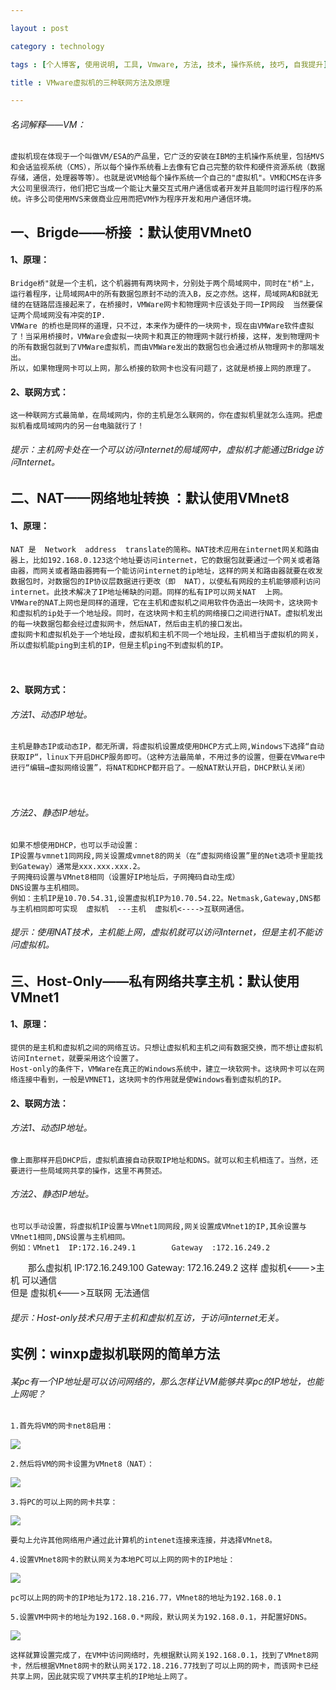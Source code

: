 ```yaml
---

layout : post

category : technology

tags : [个人博客, 使用说明, 工具, Vmware, 方法, 技术, 操作系统, 技巧, 自我提升]

title : VMware虚拟机的三种联网方法及原理

---
```



###### 名词解释——VM：
	虚拟机现在体现于一个叫做VM/ESA的产品里，它广泛的安装在IBM的主机操作系统里，包括MVS和会话监视系统（CMS），所以每个操作系统看上去像有它自己完整的软件和硬件资源系统（数据存储，通信，处理器等等）。也就是说VM给每个操作系统一个自己的"虚拟机"。VM和CMS在许多大公司里很流行，他们把它当成一个能让大量交互式用户通信或者开发并且能同时运行程序的系统。许多公司使用MVS来做商业应用而把VM作为程序开发和用户通信环境。

## 一、Brigde——桥接  ：默认使用VMnet0

#### 1、原理：

	Bridge桥"就是一个主机，这个机器拥有两块网卡，分别处于两个局域网中，同时在"桥"上，运行着程序，让局域网A中的所有数据包原封不动的流入B，反之亦然。这样，局域网A和B就无缝的在链路层连接起来了，在桥接时，VMWare网卡和物理网卡应该处于同一IP网段  当然要保证两个局域网没有冲突的IP.
	VMWare 的桥也是同样的道理，只不过，本来作为硬件的一块网卡，现在由VMWare软件虚拟了！当采用桥接时，VMWare会虚拟一块网卡和真正的物理网卡就行桥接，这样，发到物理网卡的所有数据包就到了VMWare虚拟机，而由VMWare发出的数据包也会通过桥从物理网卡的那端发出。
	所以，如果物理网卡可以上网，那么桥接的软网卡也没有问题了，这就是桥接上网的原理了。  　　

#### 2、联网方式：

	这一种联网方式最简单，在局域网内，你的主机是怎么联网的，你在虚拟机里就怎么连网。把虚拟机看成局域网内的另一台电脑就行了！
	
###### 提示：主机网卡处在一个可以访问Internet的局域网中，虚拟机才能通过Bridge访问Internet。


## 二、NAT——网络地址转换  ：默认使用VMnet8

#### 1、原理：

	NAT 是  Network  address  translate的简称。NAT技术应用在internet网关和路由器上，比如192.168.0.123这个地址要访问internet，它的数据包就要通过一个网关或者路由器，而网关或者路由器拥有一个能访问internet的ip地址，这样的网关和路由器就要在收发数据包时，对数据包的IP协议层数据进行更改（即  NAT），以使私有网段的主机能够顺利访问internet。此技术解决了IP地址稀缺的问题。同样的私有IP可以网关NAT  上网。
	VMWare的NAT上网也是同样的道理，它在主机和虚拟机之间用软件伪造出一块网卡，这块网卡和虚拟机的ip处于一个地址段。同时，在这块网卡和主机的网络接口之间进行NAT。虚拟机发出的每一块数据包都会经过虚拟网卡，然后NAT，然后由主机的接口发出。
	虚拟网卡和虚拟机处于一个地址段，虚拟机和主机不同一个地址段，主机相当于虚拟机的网关，所以虚拟机能ping到主机的IP，但是主机ping不到虚拟机的IP。
　　　　
#### 2、联网方式：

###### 方法1、动态IP地址。

	主机是静态IP或动态IP，都无所谓，将虚拟机设置成使用DHCP方式上网,Windows下选择“自动获取IP“，linux下开启DHCP服务即可。（这种方法最简单，不用过多的设置，但要在VMware中进行“编辑→虚拟网络设置”，将NAT和DHCP都开启了。一般NAT默认开启，DHCP默认关闭）
　　
###### 方法2、静态IP地址。

	如果不想使用DHCP，也可以手动设置：	
	IP设置与vmnet1同网段,网关设置成vmnet8的网关（在“虚拟网络设置”里的Net选项卡里能找到Gateway）通常是xxx.xxx.xxx.2。
	子网掩码设置与VMnet8相同（设置好IP地址后，子网掩码自动生成）
	DNS设置与主机相同。
	例如：主机IP是10.70.54.31,设置虚拟机IP为10.70.54.22。Netmask,Gateway,DNS都与主机相同即可实现  虚拟机  ---主机  虚拟机<---->互联网通信。

###### 提示：使用NAT技术，主机能上网，虚拟机就可以访问Internet，但是主机不能访问虚拟机。


## 三、Host-Only——私有网络共享主机：默认使用VMnet1

#### 1、原理：

	提供的是主机和虚拟机之间的网络互访。只想让虚拟机和主机之间有数据交换，而不想让虚拟机访问Internet，就要采用这个设置了。
	Host-only的条件下，VMWare在真正的Windows系统中，建立一块软网卡。这块网卡可以在网络连接中看到，一般是VMNET1，这块网卡的作用就是使Windows看到虚拟机的IP。

#### 2、联网方法：

###### 方法1、动态IP地址。
	像上面那样开启DHCP后，虚拟机直接自动获取IP地址和DNS。就可以和主机相连了。当然，还要进行一些局域网共享的操作，这里不再赘述。

###### 方法2、静态IP地址。

	也可以手动设置，将虚拟机IP设置与VMnet1同网段,网关设置成VMnet1的IP,其余设置与VMnet1相同,DNS设置与主机相同。
	例如：VMnet1  IP:172.16.249.1        Gateway  :172.16.249.2
　　那么虚拟机  IP:172.16.249.100        Gateway:  172.16.249.2
	这样      虚拟机<--->主机              可以通信       
	但是        虚拟机<--->互联网      无法通信
	
###### 提示：Host-only技术只用于主机和虚拟机互访，于访问internet无关。

## 实例：winxp虚拟机联网的简单方法

###### 某pc有一个IP地址是可以访问网络的，那么怎样让VM能够共享pc的IP地址，也能上网呢？

	1.首先将VM的网卡net8启用：
	
![](http://pic.yupoo.com/bigdreamstudio_v/CCprJTgg/Ywd3k.jpg "")

	2.然后将VM的网卡设置为VMnet8（NAT）：

![](http://pic.yupoo.com/bigdreamstudio_v/CCprKwIE/tva8E.jpg "")

	3.将PC的可以上网的网卡共享：

![](http://pic.yupoo.com/bigdreamstudio_v/CCprKFW2/1pC2e.jpg "")

	要勾上允许其他网络用户通过此计算机的intenet连接来连接，并选择VMnet8。

	4.设置VMnet8网卡的默认网关为本地PC可以上网的网卡的IP地址：

![](http://pic.yupoo.com/bigdreamstudio_v/CCprKuvK/ZvvYb.jpg "")

	pc可以上网的网卡的IP地址为172.18.216.77，VMnet8的地址为192.168.0.1

	5.设置VM中网卡的地址为192.168.0.*网段，默认网关为192.168.0.1，并配置好DNS。

![](http://pic.yupoo.com/bigdreamstudio_v/CCprKOrY/7uQZ1.jpg "")

	这样就算设置完成了，在VM中访问网络时，先根据默认网关192.168.0.1，找到了VMnet8网卡，然后根据VMnet8网卡的默认网关172.18.216.77找到了可以上网的网卡，而该网卡已经共享上网，因此就实现了VM共享主机的IP地址上网了。